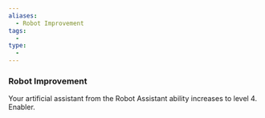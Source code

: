 ```yaml
---
aliases:
  - Robot Improvement
tags:
  - 
type:
  - 
---
```

### Robot Improvement

Your artificial assistant from the Robot Assistant ability increases to level 4. Enabler.